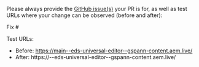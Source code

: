 Please always provide the [GitHub issue(s)](../issues) your PR is for, as well as test URLs where your change can be observed (before and after):

Fix #<gh-issue-id>

Test URLs:
- Before: https://main--eds-universal-editor--gspann-content.aem.live/
- After: https://<branch>--eds-universal-editor--gspann-content.aem.live/
